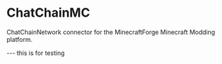 # ChatChainMC
ChatChainNetwork connector for the MinecraftForge Minecraft Modding platform.

--- this is for testing
